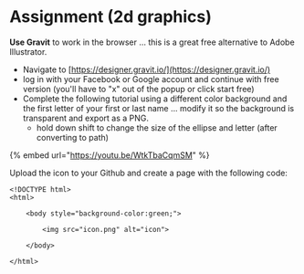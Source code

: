 # Assignment \(2d graphics\)

**Use Gravit** to work in the browser ... this is a great free alternative to Adobe Illustrator.

* Navigate to [https://designer.gravit.io/](https://designer.gravit.io/)
* log in with your Facebook or Google account and continue with free version \(you'll have to "x" out of the popup or click start free\)
* Complete the following tutorial using a different color background and the first letter of your first or last name ... modify it so the background is transparent and export as a PNG.
  * hold down shift to change the size of the ellipse and letter \(after converting to path\)

{% embed url="https://youtu.be/WtkTbaCqmSM" %}

Upload the icon to your Github and create a page with the following code:

```text
<!DOCTYPE html>
<html>

    <body style="background-color:green;">

        <img src="icon.png" alt="icon">

    </body>
    
</html>
```

